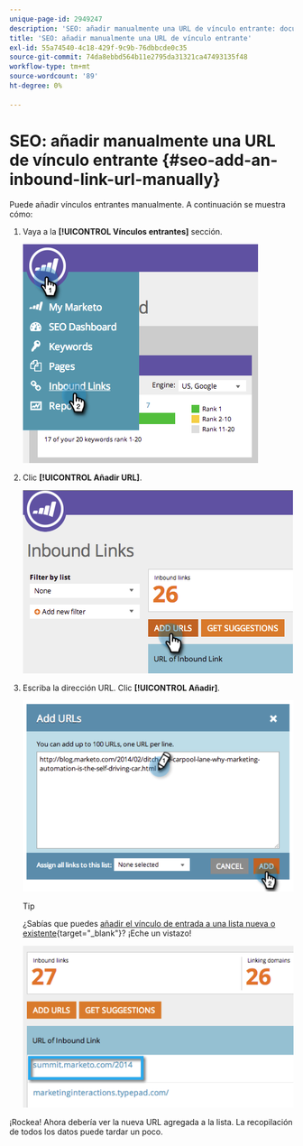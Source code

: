 ```yaml
---
unique-page-id: 2949247
description: 'SEO: añadir manualmente una URL de vínculo entrante: documentos de Marketo: documentación del producto'
title: 'SEO: añadir manualmente una URL de vínculo entrante'
exl-id: 55a74540-4c18-429f-9c9b-76dbbcde0c35
source-git-commit: 74da8ebbd564b11e2795da31321ca47493135f48
workflow-type: tm+mt
source-wordcount: '89'
ht-degree: 0%

---
```


# SEO: añadir manualmente una URL de vínculo entrante {#seo-add-an-inbound-link-url-manually}

Puede añadir vínculos entrantes manualmente. A continuación se muestra cómo:

1. Vaya a la **[!UICONTROL Vínculos entrantes]** sección.

   ![](assets/image2014-9-18-13-3a40-3a3.png)

1. Clic **[!UICONTROL Añadir URL]**.

   ![](assets/image2014-9-18-13-3a40-3a8.png)

1. Escriba la dirección URL. Clic **[!UICONTROL Añadir]**.

   ![](assets/image2014-9-18-13-3a40-3a32.png)

   >[!TIP]
   >
   >¿Sabías que puedes [añadir el vínculo de entrada a una lista nueva o existente](/help/marketo/product-docs/additional-apps/seo/understanding-seo/seo-managing-lists.md){target="_blank"}? ¡Eche un vistazo!

   ![](assets/image2014-9-18-13-3a41-3a14.png)

¡Rockea! Ahora debería ver la nueva URL agregada a la lista. La recopilación de todos los datos puede tardar un poco.
